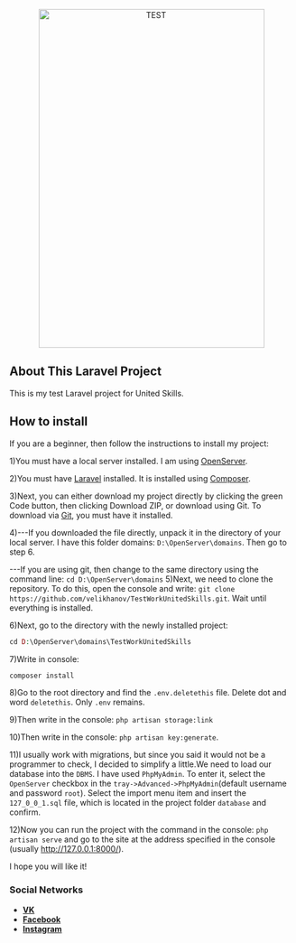 <p align="center"><p align="center"><a href='https://svgshare.com/s/TKW' ><img src='https://svgshare.com/i/TKW.svg' title='TEST' width="400" height="600"></a></p></p>

## About This Laravel Project

This is my test Laravel project for United Skills.

## How to install

If you are a beginner, then follow the instructions to install my project:

1)You must have a local server installed. I am using [OpenServer](https://ospanel.io/download/).

2)You must have [Laravel](https://laravel.com/docs/8.x) installed. It is installed using [Composer](https://getcomposer.org/).

3)Next, you can either download my project directly by clicking the green Code button, then clicking Download ZIP, or download using Git. To download via [Git](https://git-scm.com/), you must have it installed.

4)---If you downloaded the file directly, unpack it in the directory of your local server. I have this folder domains:
```D:\OpenServer\domains```. Then go to step 6.

   ---If you are using git, then change to the same directory using the command line:
    ```cd D:\OpenServer\domains```
5)Next, we need to clone the repository. To do this, open the console and write:
```git clone https://github.com/velikhanov/TestWorkUnitedSkills.git```. Wait until everything is installed.

6)Next, go to the directory with the newly installed project:
 ```php
 cd D:\OpenServer\domains\TestWorkUnitedSkills
 ```
7)Write in console:
```php
composer install
```
8)Go to the root directory and find the ```.env.deletethis``` file. Delete dot and word ```deletethis```. Only ```.env``` remains.

9)Then write in the console:
```php artisan storage:link```

10)Then write in the console:
```php artisan key:generate```.

11)I usually work with migrations, but since you said it would not be a programmer to check, I decided to simplify a little.We need to load our database into the ```DBMS```. I have used ```PhpMyAdmin```. To enter it, select the ```OpenServer``` checkbox in the ```tray->Advanced->PhpMyAdmin```(default username and password ```root```). Select the import menu item and insert the ```127_0_0_1.sql``` file, which is located in the project folder ```database``` and confirm.

12)Now you can run the project with the command in the console: ```php artisan serve``` and go to the site at the address specified in the console (usually http://127.0.0.1:8000/).

I hope you will like it!

### Social Networks

- **[VK](https://vk.com/velikhanov99)**
- **[Facebook](https://www.facebook.com/velikhanov99)**
- **[Instagram](https://www.instagram.com/velihanov99/)**
